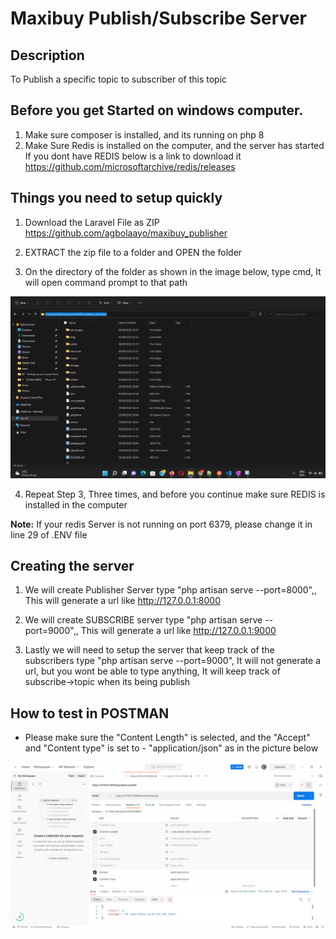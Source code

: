 
# Maxibuy Publish/Subscribe Server

## Description
To Publish a specific topic to subscriber of this topic

## Before you get Started on windows computer.
1. Make sure composer is installed, and its running on php 8
2. Make Sure Redis is installed on the computer, and the server has started
If you dont have REDIS below is a link to download it
https://github.com/microsoftarchive/redis/releases


## Things you need to setup quickly
1. Download the Laravel File as ZIP
https://github.com/agbolaayo/maxibuy_publisher

2. EXTRACT the zip file to a folder and OPEN the folder

3. On the directory of the folder as shown in the image below, type cmd, 
It will open command prompt to that path

![File explorer](git_images/fileexplore.png)


4. Repeat Step 3, Three times, and before you continue make sure REDIS is installed in the computer

**Note:** If your redis Server is not running on port 6379, please change it in line 29 of .ENV file


## Creating the server
1. We will create Publisher Server
type "php artisan serve --port=8000",,
This will generate a url like http://127.0.0.1:8000


2. We will create SUBSCRIBE server
type "php artisan serve --port=9000",,
This will generate a url like http://127.0.0.1:9000


3. Lastly we will need to setup the server that keep track of the subscribers
type "php artisan serve --port=9000",
It will not generate a url, but you wont be able to type anything, It will keep track of subscribe->topic when its being publish


## How to test in POSTMAN
- Please make sure the "Content Length" is selected, and the "Accept" and "Content type" is set to - "application/json" as in the picture below

![Postman](git_images/postman.png)
